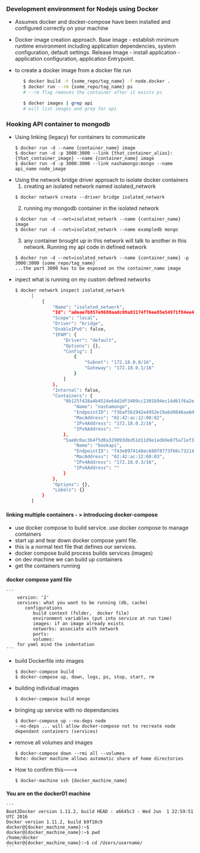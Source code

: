 ### Development environment for Nodejs using Docker

- Assumes docker and docker-compose have been installed and configured correctly on your machine

- Docker image creation approach.
    Base image - establish minimum runtime environment including application dependencies, system configuration, default settings.
    Release Image - install application - application configuration, application Entrypoint.

- to create a docker image from a docker file run
  ```bash
     $ docker build -t {some_repo/tag_name} -f node.docker .
     $ docker run --rm {some_repo/tag_name} ps
     # --rm flag removes the container after it exists ps

     $ docker images | grep api
     # will list images and grep for api
  ```
### Hooking API container to mongodb

- Using linking (legacy) for containers to communicate
  ```
  $ docker run -d --name {container_name} image
  $ docker run -d -p 3000:3000 --link {that_container_alias}:{that_container_image} --name {container_name} image
  $ docker run -d -p 3000:3000 --link nashamongo:mongo --name api_name node_image
  ```
- Using the network bridge driver approach to isolate docker containers
  1. creating an isolated network named isolated_network
  ```
  $ docker network create --driver bridge isolated_network
  ```
  2. running my mongodb container in the isolated network
  ```
  $ docker run -d --net=isolated_network --name {container_name} image
  $ docker run -d --net=isolated_network --name exampledb mongo
  ```
  3. any container brought up in this network will talk to another in this network. Running my api code in defined network
  ```
  $ docker run -d --net=isolated_network --name {container_name} -p 3000:3000 {some_repo/tag_name}
  ...the port 3000 has to be exposed on the container_name image
  ```
- inpect what is running on my custom defined networks
  ```bash
  $ docker network inspect isolated_network
        [
            {
                "Name": "isolated_network",
                "Id": "adeae7b857e9680aadc08a83174f76ee85e54971f84ee445f3690870707a8051",
                "Scope": "local",
                "Driver": "bridge",
                "EnableIPv6": false,
                "IPAM": {
                    "Driver": "default",
                    "Options": {},
                    "Config": [
                        {
                            "Subnet": "172.18.0.0/16",
                            "Gateway": "172.18.0.1/16"
                        }
                    ]
                },
                "Internal": false,
                "Containers": {
                    "0b125f428a4b4524e64d2df3409cc2301b94ec14d61f6a2ef3c3088014e06215": {
                        "Name": "nashamongo",
                        "EndpointID": "f3baf5b1942e4953e19abd9846aa6db0b77617e81c4c7d77e2ff6f25b406dcfe",
                        "MacAddress": "02:42:ac:12:00:02",
                        "IPv4Address": "172.18.0.2/16",
                        "IPv6Address": ""
                    },
                    "5ae0c0ac364f5d0a329093dbd51d11d9e1ed69e875a71ef30a3e6b9625663955": {
                        "Name": "bookapi",
                        "EndpointID": "f43e8974148ec680f8773f66c73214d5472687cdafd353b8f4f6eabbc9f734cb",
                        "MacAddress": "02:42:ac:12:00:03",
                        "IPv4Address": "172.18.0.3/16",
                        "IPv6Address": ""
                    }
                },
                "Options": {},
                "Labels": {}
            }
        ]
  ```

#### linking multiple containers - > introducing docker-compose
- use docker compose to build service. use docker compose to manage containers
- start up and tear down
docker compose yaml file.
- this is a normal text file that defines our services.
- docker compose build process builds services (images)
- on dev machine we can build up containers
- get the containers running

#### docker compose yaml file

    ```
        version: '2'
        services: what you want to be running (db, cache)
           configurations
              build context (folder,  docker file)
              environment variables (put into service at run time)
              images: if an image already exists
              networks: associate with network
              ports:
              volumes:
        for yaml mind the indentation
    ```
- build Dockerfile into images
    ```
    $ docker-compose build
    $ docker-compose up, down, logs, ps, stop, start, rm
    ```
- building individual images
  ```
  $ docker-compose build mongo
  ```
- bringing up service with no dependancies
  ```
  $ docker-compose up --no-deps node
  --no-deps ... will allow docker-compose not to recreate node dependant containers (services)
  ```
- remove all volumes and images
  ```
  $ docker-compose down --rmi all --volumes
  Note: docker machine allows automatic share of home directories
  ```
- How to confirm this--->
  ```
  $ docker-machine ssh {docker_machine_name}
  ```
 #### You are on the docker01 machine
    ```
    Boot2Docker version 1.11.2, build HEAD : a6645c3 - Wed Jun  1 22:59:51 UTC 2016
    Docker version 1.11.2, build b9f10c9
    docker@{docker_machine_name}:~$
    docker@{docker_machine_name}:~$ pwd
    /home/docker
    docker@{docker_machine_name}:~$ cd /Users/username/
    ```
